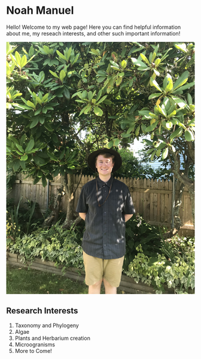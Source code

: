 # Noah Manuel
Hello! Welcome to my web page! Here you can find helpful information about me, my reseach interests, and other such important information!


![alt text](Picture.jpg)




## Research Interests
1. Taxonomy and Phylogeny
2. Algae 
3. Plants and Herbarium creation
4. Microogranisms
5. More to Come!

   
